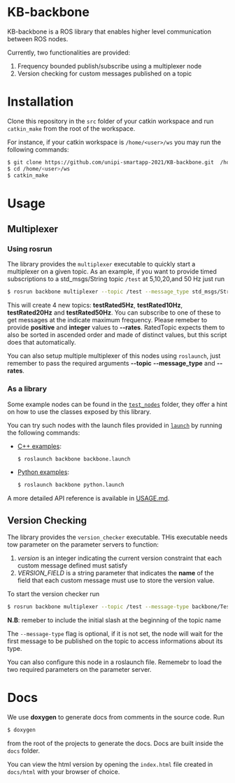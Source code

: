 # KB-backbone
KB-backbone is a ROS library that enables higher level communication between ROS nodes.

Currently, two functionalities are provided:
1. Frequency bounded publish/subscribe using a multiplexer node
2. Version checking for custom messages published on a topic

# Installation
Clone this repository in the `src` folder of your catkin workspace and run `catkin_make` from the root of the workspace.

For instance, if your catkin workspace is `/home/<user>/ws` you may run the following commands:

```bash
$ git clone https://github.com/unipi-smartapp-2021/KB-backbone.git  /home/<user>/ws/src
$ cd /home/<user>/ws  
$ catkin_make
```

# Usage

## Multiplexer

### Using rosrun
The library provides the ```multiplexer``` executable to quickly start a multiplexer on a given topic. As an example, if you want to provide timed subscriptions to a std_msgs/String topic ```/test```  at 5,10,20,and 50 Hz just run
```bash
$ rosrun backbone multiplexer --topic /test --message_type std_msgs/String --rates 5 10 20 50
```
This will create 4 new topics: **testRated5Hz**, **testRated10Hz**, **testRated20Hz** and **testRated50Hz**. You can subscribe to one of these to get messages at the indicate maximum frequency. 
Please remeber to provide **positive** and **integer** values to **--rates**. RatedTopic expects them to also be sorted in ascended order and made of distinct values, but this script does that automatically.

You can also setup multiple multiplexer of this nodes using ```roslaunch```, just remember to pass the required arguments **--topic** **--message_type** and **--rates**.
### As a library
Some example nodes can be found in the [`test_nodes`](https://github.com/unipi-smartapp-2021/KB-backbone/tree/main/test_nodes) folder, they offer a hint on how to use the classes exposed by this library.

You can try such nodes with the launch files provided in [`launch`](https://github.com/unipi-smartapp-2021/KB-backbone/tree/main/launch) by running the following commands:

- [C++ examples](test_nodes/cpp):
    
    ```bash 
    $ roslaunch backbone backbone.launch
    ```
    
- [Python examples](test_nodes/python):
    
    ```bash 
    $ roslaunch backbone python.launch
    ```

A more detailed API reference is available in [USAGE.md](./USAGE.md).

## Version Checking
The library provides the  ```version_checker``` executable. THis executable needs tow parameter on the parameter servers to function:
1. *version* is an integer indicating the current version constraint that each custom message defined must satisfy
2. *VERSION_FIELD* is a string parameter that indicates the **name** of the field that each custom message must use to store the version value.

To start the version checker run

```bash
$ rosrun backbone multiplexer --topic /test --message-type backbone/TestMsg
```
**N.B**: remeber to include the initial slash at the beginning of the topic name

The ```--message-type``` flag is optional, if it is not set, the node will wait for the first message to be published on the topic to access informations about its type.

You can also configure this node in a roslaunch file. Rememebr to load the two required parameters on the parameter server.
# Docs

We use **doxygen** to generate docs from comments in the source code. Run 

```bash
$ doxygen
```

from the root of the projects to generate the docs. Docs are built inside the `docs` folder. 

You can view the html version by opening the `index.html` file created in `docs/html` with your browser of choice.
